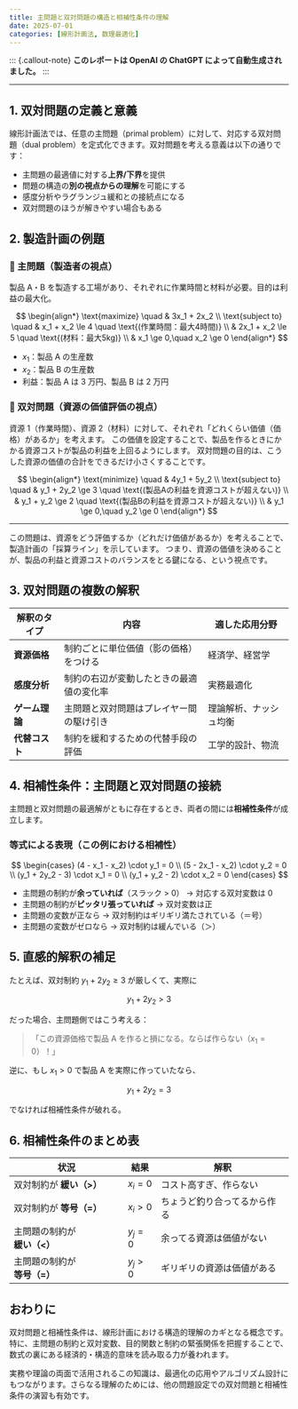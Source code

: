 ```yaml
---
title: 主問題と双対問題の構造と相補性条件の理解
date: 2025-07-01
categories: [線形計画法, 数理最適化]
---
```


::: {.callout-note}
**このレポートは OpenAI の ChatGPT によって自動生成されました。**
:::

---

## 1. 双対問題の定義と意義

線形計画法では、任意の主問題（primal problem）に対して、対応する双対問題（dual problem）を定式化できます。双対問題を考える意義は以下の通りです：

- 主問題の最適値に対する**上界/下界**を提供
- 問題の構造の**別の視点からの理解**を可能にする
- 感度分析やラグランジュ緩和との接続点になる
- 双対問題のほうが解きやすい場合もある

## 2. 製造計画の例題

### 📘 主問題（製造者の視点）

製品 A・B を製造する工場があり、それぞれに作業時間と材料が必要。目的は利益の最大化。

$$
\begin{align*}
\text{maximize} \quad & 3x_1 + 2x_2 \\
\text{subject to} \quad
& x_1 + x_2 \le 4 \quad \text{(作業時間：最大4時間)} \\
& 2x_1 + x_2 \le 5 \quad \text{(材料：最大5kg)} \\
& x_1 \ge 0,\quad x_2 \ge 0
\end{align*}
$$

- $x_1$：製品 A の生産数
- $x_2$：製品 B の生産数
- 利益：製品 A は 3 万円、製品 B は 2 万円

### 📗 双対問題（資源の価値評価の視点）

資源 1（作業時間）、資源 2（材料）に対して、それぞれ「どれくらい価値（価格）があるか」を考えます。
この価値を設定することで、製品を作るときにかかる資源コストが製品の利益を上回るようにします。
双対問題の目的は、こうした資源の価値の合計をできるだけ小さくすることです。

$$
\begin{align*}
\text{minimize} \quad & 4y_1 + 5y_2 \\
\text{subject to} \quad
& y_1 + 2y_2 \ge 3 \quad \text{(製品Aの利益を資源コストが超えない)} \\
& y_1 + y_2 \ge 2 \quad \text{(製品Bの利益を資源コストが超えない)} \\
& y_1 \ge 0,\quad y_2 \ge 0
\end{align*}
$$

---

この問題は、資源をどう評価するか（どれだけ価値があるか）を考えることで、製造計画の「採算ライン」を示しています。
つまり、資源の価値を決めることが、製品の利益と資源コストのバランスをとる鍵になる、という視点です。

## 3. 双対問題の複数の解釈

| 解釈のタイプ   | 内容                                     | 適した応用分野         |
| -------------- | ---------------------------------------- | ---------------------- |
| **資源価格**   | 制約ごとに単位価値（影の価格）をつける   | 経済学、経営学         |
| **感度分析**   | 制約の右辺が変動したときの最適値の変化率 | 実務最適化             |
| **ゲーム理論** | 主問題と双対問題はプレイヤー間の駆け引き | 理論解析、ナッシュ均衡 |
| **代替コスト** | 制約を緩和するための代替手段の評価       | 工学的設計、物流       |

## 4. 相補性条件：主問題と双対問題の接続

主問題と双対問題の最適解がともに存在するとき、両者の間には**相補性条件**が成立します。

### 等式による表現（この例における相補性）

$$
\begin{cases}
(4 - x_1 - x_2) \cdot y_1 = 0 \\
(5 - 2x_1 - x_2) \cdot y_2 = 0 \\
(y_1 + 2y_2 - 3) \cdot x_1 = 0 \\
(y_1 + y_2 - 2) \cdot x_2 = 0
\end{cases}
$$

- 主問題の制約が**余っていれば**（スラック > 0） → 対応する双対変数は 0
- 主問題の制約が**ピッタリ張っていれば** → 双対変数は正
- 主問題の変数が正なら → 双対制約はギリギリ満たされている（＝号）
- 主問題の変数がゼロなら → 双対制約は緩んでいる（＞）

## 5. 直感的解釈の補足

たとえば、双対制約 $y_1 + 2y_2 \ge 3$ が厳しくて、実際に

$$
y_1 + 2y_2 > 3
$$

だった場合、主問題側ではこう考える：

> 「この資源価格で製品 A を作ると損になる。ならば作らない（$x_1 = 0$）！」

逆に、もし $x_1 > 0$ で製品 A を実際に作っていたなら、

$$
y_1 + 2y_2 = 3
$$

でなければ相補性条件が破れる。

## 6. 相補性条件のまとめ表

| 状況                         | 結果      | 解釈                         |
| ---------------------------- | --------- | ---------------------------- |
| 双対制約が **緩い（>）**     | $x_i = 0$ | コスト高すぎ、作らない       |
| 双対制約が **等号（=）**     | $x_i > 0$ | ちょうど釣り合ってるから作る |
| 主問題の制約が **緩い（<）** | $y_j = 0$ | 余ってる資源は価値がない     |
| 主問題の制約が **等号（=）** | $y_j > 0$ | ギリギリの資源は価値がある   |

## おわりに

双対問題と相補性条件は、線形計画における構造的理解のカギとなる概念です。特に、主問題の制約と双対変数、目的関数と制約の緊張関係を把握することで、数式の裏にある経済的・構造的意味を読み取る力が養われます。

実務や理論の両面で活用されるこの知識は、最適化の応用やアルゴリズム設計にもつながります。さらなる理解のためには、他の問題設定での双対問題と相補性条件の演習も有効です。
